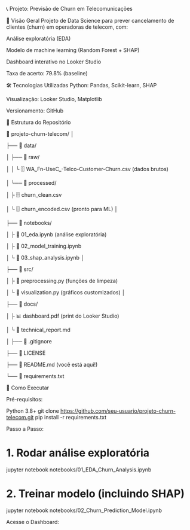 📞 Projeto: Previsão de Churn em Telecomunicações

📌 Visão Geral
Projeto de Data Science para prever cancelamento de clientes (churn) em operadoras de telecom, com:

Análise exploratória (EDA)

Modelo de machine learning (Random Forest + SHAP)

Dashboard interativo no Looker Studio

Taxa de acerto: 79.8% (baseline)

🛠 Tecnologias Utilizadas
Python: Pandas, Scikit-learn, SHAP

Visualização: Looker Studio, Matplotlib

Versionamento: GitHub

📂 Estrutura do Repositório

📁 projeto-churn-telecom/
│

├── 📂 data/

│ ├── 📂 raw/

│ │ └️ 🗄️ WA_Fn-UseC_-Telco-Customer-Churn.csv (dados brutos)

│ └── 📂 processed/

│ ├️ 🗄️ churn_clean.csv

│ └️ 🗄️ churn_encoded.csv (pronto para ML)
│

├── 📂 notebooks/

│ ├️ 📓 01_eda.ipynb (análise exploratória)

│ ├️ 📓 02_model_training.ipynb

│ └️ 📓 03_shap_analysis.ipynb
│

├── 📂 src/

│ ├️ 🐍 preprocessing.py (funções de limpeza)

│ └️ 🐍 visualization.py (gráficos customizados)
│

├── 📂 docs/


│ ├️ 📊 dashboard.pdf (print do Looker Studio)

│ └️ 📝 technical_report.md

│
├── 📜 .gitignore

├── 📜 LICENSE

├── 📜 README.md (você está aqui!)

└── 📜 requirements.txt


🚀 Como Executar

Pré-requisitos:

Python 3.8+
git clone https://github.com/seu-usuario/projeto-churn-telecom.git
pip install -r requirements.txt

Passo a Passo:

# 1. Rodar análise exploratória
jupyter notebook notebooks/01_EDA_Churn_Analysis.ipynb

# 2. Treinar modelo (incluindo SHAP)
jupyter notebook notebooks/02_Churn_Prediction_Model.ipynb

Acesse o Dashboard:

